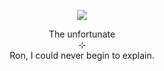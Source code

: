 <p align="center">
    <img src="https://i.postimg.cc/bY77FwTd/New-Project-4.png">
</p>
<p align="center">
    The unfortunate
<br>
    ⊹
<br>
    Ron, I could never begin to explain.
</p>
<!--
**wishlizx/wishlizx** is a ✨ _special_ ✨ repository because its `README.md` (this file) appears on your GitHub profile.
